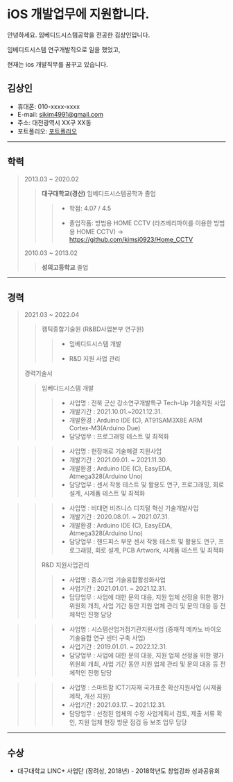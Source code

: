 # iOS 개발업무에 지원합니다.
안녕하세요. 임베디드시스템공학을 전공한 김상인입니다.

임베디드시스템 연구개발직으로 일을 했었고,

현재는 ios 개발직무를 꿈꾸고 있습니다.
## 김상인
- 휴대폰: 010-xxxx-xxxx
- E-mail: sikim4991@gmail.com
- 주소: 대전광역시 XX구 XX동
- 포트폴리오: [포트폴리오](https://www.github.com/sikim4991)


---
## 학력
> 2013.03 ~ 2020.02
>> __대구대학교(경산)__ 임베디드시스템공학과 졸업
>> 
>>> - 학점: 4.07 / 4.5
>>>
>>> - 졸업작품: 방범용 HOME CCTV (라즈베리파이를 이용한 방범용 HOME CCTV) -> https://github.com/kimsi0923/Home_CCTV
> 
> 2010.03 ~ 2013.02
>> 
>> __성의고등학교__ 졸업
---
## 경력 
> 2021.03 ~ 2022.04
>> 캠틱종합기술원 (R&BD사업본부 연구원)
>>> - 임베디드시스템 개발
>>>
>>> - R&D 지원 사업 관리
>>>
> 경력기술서
>> 임베디드시스템 개발
>>> - 사업명 : 전북 군산 강소연구개발특구 Tech-Up 기술지원 사업
>>> - 개발기간 : 2021.10.01.~2021.12.31.
>>> - 개발환경 : Arduino IDE (C), AT91SAM3X8E ARM Cortex-M3(Arduino Due)
>>> - 담당업무 : 프로그래밍 테스트 및 최적화


>>> - 사업명 : 현장애로 기술해결 지원사업
>>> - 개발기간 : 2021.09.01. ~ 2021.11.30.
>>> - 개발환경 : Arduino IDE (C), EasyEDA, Atmega328(Arduino Uno)
>>> - 담당업무 : 센서 작동 테스트 및 활용도 연구, 프로그래밍, 회로 설계, 시제품 테스트 및 최적화


>>> - 사업명 : 비대면 비즈니스 디지털 혁신 기술개발사업
>>> - 개발기간 : 2020.08.01. ~ 2021.07.31.
>>> - 개발환경 : Arduino IDE (C), EasyEDA, Atmega328(Arduino Uno)
>>> - 담당업무 : 핸드피스 부분 센서 작동 테스트 및 활용도 연구, 프로그래밍, 회로 설계, PCB Artwork, 시제품 테스트 및 최적화
>>
>> R&D 지원사업관리
>>> - 사업명 : 중소기업 기술융합활성화사업
>>> - 사업기간 : 2021.01.01. ~ 2021.12.31.
>>> - 담당업무 : 사업에 대한 문의 대응, 지원 업체 선정을 위한 평가위원회 개최, 사업 기간 동안 지원 업체 관리 및 문의 대응 등 전체적인 진행 담당


>>> - 사업명 : 시스템산업거점기관지원사업 (중재적 메카노 바이오 기술융합 연구 센터 구축 사업)
>>> - 사업기간 : 2019.01.01. ~ 2022.12.31.
>>> - 담당업무 : 사업에 대한 문의 대응, 지원 업체 선정을 위한 평가위원회 개최, 사업 기간 동안 지원 업체 관리 및 문의 대응 등 전체적인 진행 담당


>>> - 사업명 : 스마트팜 ICT기자재 국가표준 확산지원사업 (시제품 제작, 개선 지원)
>>> - 사업기간 : 2021.03.17. ~ 2021.12.31.
>>> - 담당업무 : 선정된 업체의 수정 사업계획서 검토, 제출 서류 확인, 지원 업체 현장 방문 점검 등 보조 업무 담당
---
## 수상
- 대구대학교 LINC+ 사업단 (장려상, 2018년) - 2018학년도 창업강좌 성과공유회
